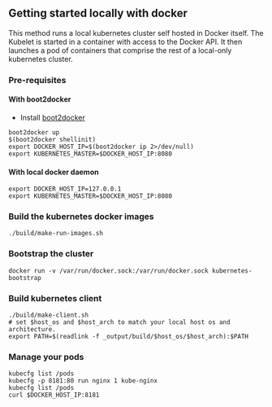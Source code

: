 ## Getting started locally with docker

This method runs a local kubernetes cluster self hosted in Docker
itself. The Kubelet is started in a container with access to the
Docker API. It then launches a pod of containers that comprise the
rest of a local-only kubernetes cluster.

### Pre-requisites

#### With boot2docker
- Install [boot2docker](http://boot2docker.io/) 
```
boot2docker up
$(boot2docker shellinit)
export DOCKER_HOST_IP=$(boot2docker ip 2>/dev/null)
export KUBERNETES_MASTER=$DOCKER_HOST_IP:8080
```

#### With local docker daemon
```
export DOCKER_HOST_IP=127.0.0.1
export KUBERNETES_MASTER=$DOCKER_HOST_IP:8080
```

### Build the kubernetes docker images

```
./build/make-run-images.sh 
```

### Bootstrap the cluster

```
docker run -v /var/run/docker.sock:/var/run/docker.sock kubernetes-bootstrap
```

### Build kubernetes client

```
./build/make-client.sh
# set $host_os and $host_arch to match your local host os and architecture.
export PATH=$(readlink -f _output/build/$host_os/$host_arch):$PATH
```

### Manage your pods
```
kubecfg list /pods
kubecfg -p 8181:80 run nginx 1 kube-nginx
kubecfg list /pods
curl $DOCKER_HOST_IP:8181
```
